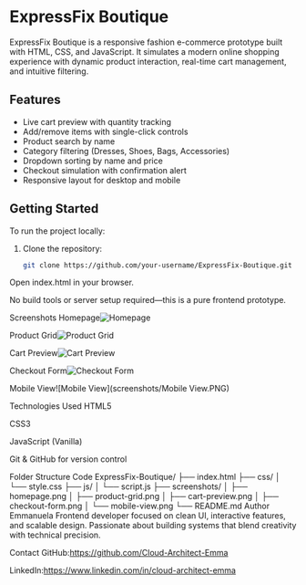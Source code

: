 
# ExpressFix Boutique

ExpressFix Boutique is a responsive fashion e-commerce prototype built with HTML, CSS, and JavaScript. It simulates a modern online shopping experience with dynamic product interaction, real-time cart management, and intuitive filtering.

## Features

- Live cart preview with quantity tracking
- Add/remove items with single-click controls
- Product search by name
- Category filtering (Dresses, Shoes, Bags, Accessories)
- Dropdown sorting by name and price
- Checkout simulation with confirmation alert
- Responsive layout for desktop and mobile

## Getting Started

To run the project locally:

1. Clone the repository:
   ```bash
   git clone https://github.com/your-username/ExpressFix-Boutique.git
Open index.html in your browser.

No build tools or server setup required—this is a pure frontend prototype.

 Screenshots
Homepage![Homepage](screenshots/homepage.PNG)

Product Grid![Product Grid](screenshots/product-grid.png)

Cart Preview![Cart Preview](screenshots/cart-preview.PNG)

Checkout Form![Checkout Form](screenshots/checkout-form.PNG)

Mobile View![Mobile View](screenshots/Mobile View.PNG)

 Technologies Used
HTML5

CSS3

JavaScript (Vanilla)

Git & GitHub for version control

  Folder Structure
Code
ExpressFix-Boutique/
├── index.html
├── css/
│   └── style.css
├── js/
│   └── script.js
├── screenshots/
│   ├── homepage.png
│   ├── product-grid.png
│   ├── cart-preview.png
│   ├── checkout-form.png
│   └── mobile-view.png
└── README.md
  Author
Emmanuela Frontend developer focused on clean UI, interactive features, and scalable design. Passionate about building systems that blend creativity with technical precision.

 Contact
GitHub:https://github.com/Cloud-Architect-Emma

LinkedIn:https://www.linkedin.com/in/cloud-architect-emma